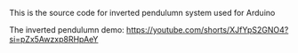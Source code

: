 This is the source code for inverted pendulumn system used for Arduino

The inverted pendulumn demo: https://youtube.com/shorts/XJfYpS2GNO4?si=pZx5Awzxp8RHpAeY
